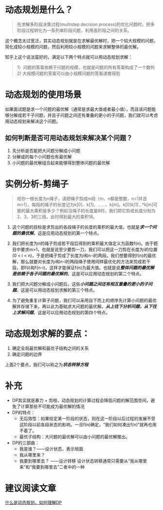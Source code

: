 # 动态规划是什么？

> 在求解多阶段决策过程(multistep decision process)的优化问题时，把多阶段过程转化为一系列单阶段问题，利用各阶段之间的关系。

这个概念太过宽泛，其实动态规划就是在求解最优解时，把一个较大规模的问题，简化成较小规模的问题，然后利用较小规模的问题来求解整体的最优解。

知乎上这个说法蛮好的，满足以下两个特点就可以用动态规划求解：
> 1）问题的答案依赖于问题的规模​，也就是问题的所有答案构成了一个数列   
> 2) 大规模问题的答案可以由小规模问题的答案递推得到

# 动态规划的使用场景

如果面试题是求一个问题的最优解（通常是求最大值或者最小值），而且该问题能够分解成若干子问题，并且子问题之间还有重叠的更小的子问题，我们就可以考虑用动态规划来解决这个问题。

## 如何判断是否可用动态规划来解决某个问题？

1. 先分析是否能把大问题分解成小问题
2. 分解成的每个小问题也有最优解
3. 小问题的最优解组合起来能够得到整体问题的最优解

# 实例分析-剪绳子

> 给你一根长度为n绳子，请把绳子剪成m段（m、n都是整数，n>1并且m>1）。每段的绳子的长度记为k[0]、k[1]、……、k[m]。k[0]*k[1]*…*k[m]可能的最大乘积是多少？例如当绳子的长度是8时，我们把它剪成长度分别为2、3、3的三段，此时得到最大的乘积18。

1. 这个问题的目标是求剪出的各段绳子的长度的乘积的最大值，也就是***求一个问题的最优解***。这是应用动态规划的第一个特点。

2. 我们把长度为n的绳子剪成若干段后得到的乘积最大值定义为函数f(n)。由于题目中要求m>1，也就是说至少要剪一刀，我们可以把这一刀剪在长度为i的位置(0 < i < n)，于是把绳子剪成了长度为i和n-i的两段。我们想要得到f(n)的最优解，那么就要对长度为i和n-i的两段绳子使用同样最优化的方法来剪成若干段，即f(i)和f(n-i)，这样才能保证f(n)为最大值。也就是说***整体问题的最优解是依赖于各子问题的最优解的***。这是可以应用动态规划的第二个特点。

3. 我们把大问题分解成小问题后，这些***小问题之间还有相互重叠的更小的子问题***。这是可以用动态规划求解的第三个特点。

4. 为了避免重复计算子问题，我们可以采用自下而上的顺序先计算小问题的最优解并存储下来，再以此为基础求大问题的最优解。***从上往下分析问题，从下往上求解问题***，这是可以应用动态规划的第四个特点。

# 动态规划求解的要点：

1. 确定全局最优解和最优子结构之间的关系
2. 确定问题的边界

上面2个要点，我们可以称之为***状态转移方程***

# 补充
- DP其实就是暴力 + 剪枝，动态规划的计算过程会降低问题的解范围空间，避免了计算那些不可能成为最优解的情况
- DP的特点：
  - 无后效性：如果给定某一阶段的状态，则在这一阶段以后过程的发展不受这阶段以前各段状态的影响。一旦f(n)确定，“我们如何凑出f(n)”就再也用不着了。
  - 最优子结构：大问题的最优解可以由小问题的最优解推出。
- DP的三部曲：
  - 我是谁？——设计状态，表示局面
  - 我从哪里来？
  - 我要到哪里去？ ——设计转移
  设计状态转移通常只需要从“我从哪里来”和“我要到哪里去”二者中的一种


# 建议阅读文章
[什么是动态规划，如何理解DP](https://www.zhihu.com/question/23995189/answer/613096905)